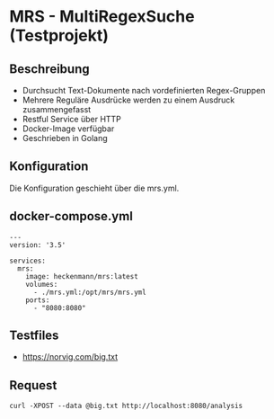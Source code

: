 # MRS - MultiRegexSuche (Testprojekt)
## Beschreibung
- Durchsucht Text-Dokumente nach vordefinierten Regex-Gruppen
- Mehrere Reguläre Ausdrücke werden zu einem Ausdruck zusammengefasst
- Restful Service über HTTP
- Docker-Image verfügbar
- Geschrieben in Golang

## Konfiguration
Die Konfiguration geschieht über die mrs.yml.

## docker-compose.yml
```
---
version: '3.5'

services:
  mrs:
    image: heckenmann/mrs:latest
    volumes:
      - ./mrs.yml:/opt/mrs/mrs.yml
    ports:
      - "8080:8080"
```

## Testfiles
- https://norvig.com/big.txt

## Request
```
curl -XPOST --data @big.txt http://localhost:8080/analysis
```